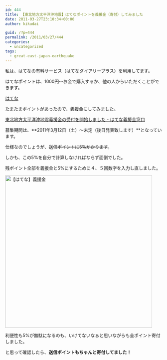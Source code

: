 ```yaml
---
id: 444
title: 【東北地方太平洋沖地震】はてなポイントを義援金（寄付）してみました
date: 2011-03-27T23:10:34+00:00
author: kikudai

guid: /?p=444
permalink: /2011/03/27/444
categories:
  - uncategorized
tags:
  - great-east-japan-earthquake
---
```

私は、はてなの有料サービス（はてなダイアリープラス）を利用してます。
  
はてなポイントは、1000円～お金で購入するか、他の人からいただくことができます。

<a href="http://www.hatena.ne.jp/" rel="nofollow">はてな</a>

たまたまポイントがあったので、義援金にしてみました。

<a href="http://bit.ly/fCkpl4" rel="nofollow">東北地方太平洋沖地震義援金の受付を開始しました - はてな義援金窓口</a>

募集期間は、**2011年3月12日（土）～未定（後日発表致します）**となっています。

仕様なのでしょうが、<del datetime="2011-03-27T14:00:46+00:00">送信ポイントに5%かかります</del>。
  
しかも、この5%を自分で計算しなければならず面倒でした。
  
残ポイント全部を義援金と5%にするために４、５回数字を入力し直しました。

<img src="http://img.f.hatena.ne.jp/images/fotolife/K/KikuDai/20110327/20110327230345.jpg" alt="【はてな】義援金" width="471" height="489" />

利便性も5%が無駄になるのも、いけてないなぁと思いながらも全ポイント寄付しました。
  
と思って確認したら、**送信ポイントもちゃんと寄付してました！**